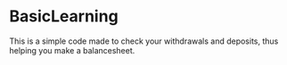 # BasicLearning
This is a simple code made to check your withdrawals and deposits, thus helping you make a balancesheet.
